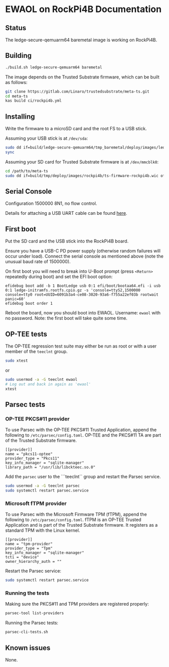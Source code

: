 # EWAOL on RockPi4B Documentation

## Status

The ledge-secure-qemuarm64 baremetal image is working on RockPi4B.

## Building

```bash
./build.sh ledge-secure-qemuarm64 baremetal
```

The image depends on the Trusted Substrate firmware, which can be built as
follows:

```bash
git clone https://gitlab.com/Linaro/trustedsubstrate/meta-ts.git
cd meta-ts
kas build ci/rockpi4b.yml
```

## Installing

Write the firmware to a microSD card and the root FS to a USB stick.

Assuming your USB stick is at ```/dev/sda```:

```bash
sudo dd if=build/ledge-secure-qemuarm64/tmp_baremetal/deploy/images/ledge-secure-qemuarm64/ewaol-baremetal-image-ledge-secure-qemuarm64.wic of=/dev/sda bs=1M status=progress
sync

```

Assuming your SD card for Trusted Substrate firmware is at ```/dev/mmcblk0```:

```bash
cd /path/to/meta-ts
sudo dd if=build/tmp/deploy/images/rockpi4b/ts-firmware-rockpi4b.wic of=/dev/mmcblk0

```

## Serial Console

Configuration 1500000 8N1, no flow control.

Details for attaching a USB UART cable can be found
[here](https://wiki.radxa.com/Rockpi4/dev/serial-console).

## First boot

Put the SD card and the USB stick into the RockPi4B board.

Ensure you have a USB-C PD power supply (otherwise random failures will occur
under load). Connect the serial console as mentioned above (note the unusual
baud rate of 1500000).

On first boot you will need to break into U-Boot prompt (press ```<Return>```
repeatedly during boot) and set the EFI boot option:

```
efidebug boot add -b 1 BootLedge usb 0:1 efi/boot/bootaa64.efi -i usb 0:1 ledge-initramfs.rootfs.cpio.gz -s 'console=ttyS2,1500000 console=tty0 root=UUID=6091b3a4-ce08-3020-93a6-f755a22ef03b rootwait panic=60'
efidebug boot order 1
```

Reboot the board, now you should boot into EWAOL. Username: ```ewaol``` with
no password. Note: the first boot will take quite some time.

## OP-TEE tests

The OP-TEE regression test suite may either be run as root or with a user
member of the ```teeclnt``` group.

```bash
sudo xtest
```

or

```bash
sudo usermod -a -G teeclnt ewaol
# Log out and back in again as 'ewaol'
xtest
```

## Parsec tests

### OP-TEE PKCS#11 provider

To use Parsec with the OP-TEE PKCS#11 Trusted Application, append the following
to ```/etc/parsec/config.toml```. OP-TEE and the PKCS#11 TA are part of the
Trusted Substrate firmware.

```
[[provider]]
name = "pkcs11-optee"
provider_type = "Pkcs11"
key_info_manager = "sqlite-manager"
library_path = "/usr/lib/libckteec.so.0"
```

Add the ```parsec``` user to the ```teeclnt`` group and restart the Parsec
service.

```bash
sudo usermod -a -G teeclnt parsec
sudo systemctl restart parsec.service
```


### Microsoft fTPM provider

To use Parsec with the Microsoft Firmware TPM (fTPM), append the following to 
```/etc/parsec/config.toml```. fTPM is an OP-TEE Trusted Application and is
part of the Trusted Substrate firmware. It registers as a standard TPM with the
Linux kernel.

```
[[provider]]
name = "tpm-provider"
provider_type = "Tpm"
key_info_manager = "sqlite-manager"
tcti = "device"
owner_hierarchy_auth = ""
```

Restart the Parsec service:

```bash
sudo systemctl restart parsec.service
```

### Running the tests

Making sure the PKCS#11 and TPM providers are registered properly:

```bash
parsec-tool list-providers
```

Running the Parsec tests:

```bash
parsec-cli-tests.sh
```

## Known issues

None.

